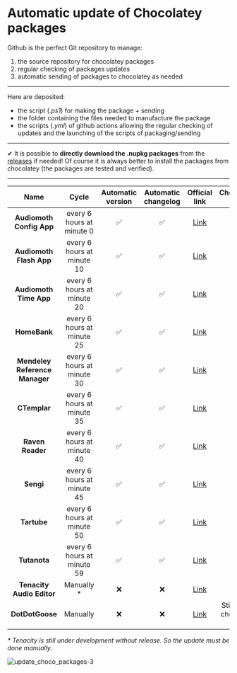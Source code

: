 # Automatic update of Chocolatey packages

Github is the perfect Git repository to manage:

1. the source repository for chocolatey packages
2. regular checking of packages updates
3. automatic sending of packages to chocolatey as needed

---

Here are deposited:

* the script (*.ps1*) for making the package + sending
* the folder containing the files needed to manufacture the package
* the scripts (*.yml*) of github actions allowing the regular checking of updates and the launching of the scripts of packaging/sending

---

✔ It is possible to **directly download the .nupkg packages** from the [releases](https://github.com/A-d-r-i/update_choco_package/releases) if needed! Of course it is always better to install the packages from chocolatey (the packages are tested and verified).

---
| Name | Cycle | Automatic version | Automatic changelog | Official link | Chocolatey link |
|:---:|:---:|:---:|:---:|:---:|:---:|
|**Audiomoth Config App**|every 6 hours at minute 0|✅|✅|[Link](https://www.openacousticdevices.info/applications)|[Link](https://community.chocolatey.org/packages/audiomoth-config)|
|**Audiomoth Flash App**|every 6 hours at minute 10|✅|✅|[Link](https://www.openacousticdevices.info/applications)|[Link](https://community.chocolatey.org/packages/audiomoth-flash)|
|**Audiomoth Time App**|every 6 hours at minute 20|✅|✅|[Link](https://www.openacousticdevices.info/applications)|[Link](https://community.chocolatey.org/packages/audiomoth-time)|
|**HomeBank**|every 6 hours at minute 25|✅|✅|[Link](homebank.free.fr)|[Link](https://community.chocolatey.org/packages/homebank)|
|**Mendeley Reference Manager**|every 6 hours at minute 30|✅|✅|[Link](https://www.mendeley.com/reference-management/reference-manager)|[Link](https://community.chocolatey.org/packages/mendeley-reference-manager)|
|**CTemplar**|every 6 hours at minute 35|✅|✅|[Link](https://ctemplar.com)|[Link](https://community.chocolatey.org/packages/ctemplar)|
|**Raven Reader**|every 6 hours at minute 40|✅|✅|[Link](https://ravenreader.app)|[Link](https://community.chocolatey.org/packages/raven)|
|**Sengi**|every 6 hours at minute 45|✅|✅|[Link](https://nicolasconstant.github.io/sengi)|[Link](https://community.chocolatey.org/packages/sengi)|
|**Tartube**|every 6 hours at minute 50|✅|✅|[Link](https://tartube.sourceforge.io)|[Link](https://community.chocolatey.org/packages/tartube)|
|**Tutanota**|every 6 hours at minute 59|✅|✅|[Link](https://tutanota.com)|[Link](https://community.chocolatey.org/packages/tutanota)|
|**Tenacity Audio Editor**|Manually \*|❌|❌|[Link](https://tenacityaudio.org)|[Link](https://community.chocolatey.org/packages/tenacity)|
|**DotDotGoose**|Manually|❌|❌|[Link](https://biodiversityinformatics.amnh.org/open_source/dotdotgoose/)|Still not on chocolatey ([#10](https://github.com/A-d-r-i/update_choco_package/issues/10))|

*\* Tenacity is still under development without release. So the update must be done manually.*

![update_choco_packages-3](https://user-images.githubusercontent.com/27277698/134149155-45a89285-542a-4bc8-a9d3-83ce57dc5fe9.png)
